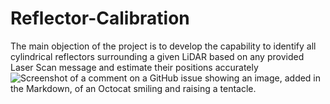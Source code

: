 # Reflector-Calibration
The main objection of the project is to develop the capability to identify all cylindrical reflectors surrounding a given LiDAR based on any provided Laser Scan message and estimate their positions accurately
![Screenshot of a comment on a GitHub issue showing an image, added in the Markdown, of an Octocat smiling and raising a tentacle.](https://myoctocat.com/assets/images/base-octocat.svg)

